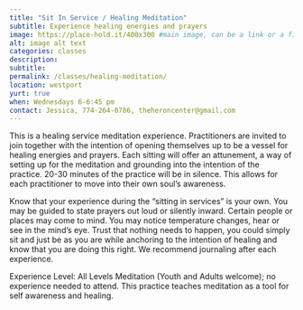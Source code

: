 ```yaml
---
title: "Sit In Service / Healing Meditation"
subtitle: Experience healing energies and prayers
image: https://place-hold.it/400x300 #main image, can be a link or a file in assets/img/portfolio
alt: image alt text
categories: classes
description:
subtitle:
permalink: /classes/healing-meditation/
location: westport
yurt: true
when: Wednesdays 6-6:45 pm
contact: Jessica, 774-264-0786, theheroncenter@gmail.com 
---
```


This is a healing service meditation experience. Practitioners are invited to join together with the intention of opening themselves up to be a vessel for healing energies and prayers. Each sitting will offer an attunement, a way of setting up for the meditation and grounding into the intention of the practice. 20-30 minutes of the practice will be in silence. This allows for each practitioner to move into their own soul’s awareness. 

Know that your experience during the “sitting in services” is your own. You may be guided to state prayers out loud or silently inward. Certain people or places may come to mind. You may notice temperature changes, hear or see in the mind’s eye. Trust that nothing needs to happen, you could simply sit and just be as you are while anchoring to the intention of healing and know that you are doing this right. We recommend journaling after each experience.

Experience Level: All Levels Meditation (Youth and Adults welcome); no experience needed to attend. This practice teaches meditation as a tool for self awareness and healing.
